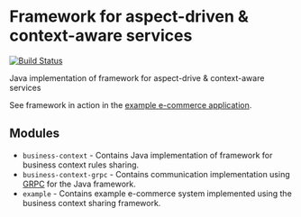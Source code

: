 # Framework for aspect-driven & context-aware services

[![Build Status](https://travis-ci.org/klimesf/diploma-thesis.svg?branch=master)](https://travis-ci.org/klimesf/diploma-thesis)

Java implementation of framework for aspect-drive & context-aware services

See framework in action in the [example e-commerce application](https://github.com/klimesf/diploma-thesis/tree/master/example).

## Modules

- `business-context` - Contains Java implementation of framework for business context rules sharing.
- `business-context-grpc` - Contains communication implementation using [GRPC](https://grpc.io/) for the Java framework.
- `example` - Contains example e-commerce system implemented using the business context sharing framework.

